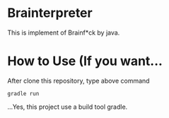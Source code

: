 # Brainterpreter
This is implement of Brainf\*ck by java.

# How to Use (If you want...
After clone this repository, type above command

```
gradle run
```

...Yes, this project use a build tool gradle.

